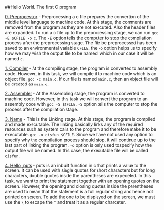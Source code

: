 ##Hello World. The first C program

[0. Preprocessor](./0-preprocessor) - Preprocessing a c file prepares the convertion of the middle level language to machine code. At this stage, the comments are removed from the program as they are not executed. Also the header files are expanded. To run a c file up to the preprocessing stage, we can run `gcc -E $CFILE -o c`. The `-E` option tells the computer to stop the compilation process after the preprocessing stage. The file be preprocessed has been saved to an environmental variable `CFILE`. the `-o` option helps us to specify how we may wish the output file to be named, which in our case it will be named `c`.

[1. Compiler](./1-compiler) - At the compiling stage, the program is converted to assembly code. However, in this task, we will compile it to machine code which is an object file. `gcc -c main.c`. If our file is named `main.c`, then an object file will be created as `main.o`.

[2. Assembler](./2-assembler) - At the Assembling stage, the program is converted to machine code. However, in this task we will convert the program to an assembly code with `gcc -S $CFILE`. `-S` option tells the computer to stop the process after the compilation stage.

[3. Name](./3-name) - This is the Linking stage. At this stage, the program is compiled and made executable. The linking basically links any of the required resources such as system calls to the program and therefore make it to be executable. `gcc -o cisfun $CFILE`. Since we have not used any option to specify why the compilation process should stop, it will continue up to the last part of linking the program. `-o` option is only used tospecify how the output file will be named. In this case, the executable file will be called `cisfun`.

[4. Hello, puts](./4-puts.c) - puts is an inbuilt function in c that prints a value to the screen. It can be used with single quotes for short characters but for long characters, double quotes inside the parentheses are expeceted. In this task, we want to print the statement together with an opening quotes on the screen. However, the opening and closing quotes inside the parentheses are used to mean that the statement is a full regular string and hence not printed on screen. To add the one to be displayed on the screen, we must use the `\` to escape the `"` and treat it as a regular charceter.


